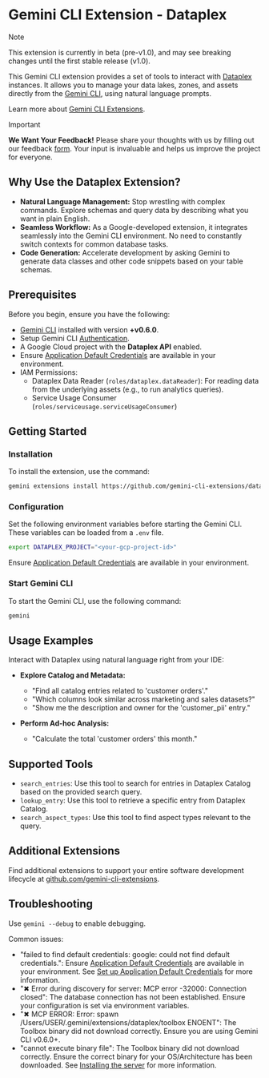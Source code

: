 # Gemini CLI Extension - Dataplex

> [!NOTE]
> This extension is currently in beta (pre-v1.0), and may see breaking changes until the first stable release (v1.0).

This Gemini CLI extension provides a set of tools to interact with [Dataplex](https://cloud.google.com/dataplex/docs) instances. It allows you to manage your data lakes, zones, and assets directly from the [Gemini CLI](https://google-gemini.github.io/gemini-cli/), using natural language prompts.

Learn more about [Gemini CLI Extensions](https://github.com/google-gemini/gemini-cli/blob/main/docs/extensions/index.md).
> [!IMPORTANT]
> **We Want Your Feedback!**
> Please share your thoughts with us by filling out our feedback [form][form]. 
> Your input is invaluable and helps us improve the project for everyone.

[form]: https://docs.google.com/forms/d/e/1FAIpQLSfEGmLR46iipyNTgwTmIDJqzkAwDPXxbocpXpUbHXydiN1RTw/viewform?usp=pp_url&entry.157487=dataplex

## Why Use the Dataplex Extension?

* **Natural Language Management:** Stop wrestling with complex commands. Explore schemas and query data by describing what you want in plain English.
* **Seamless Workflow:** As a Google-developed extension, it integrates seamlessly into the Gemini CLI environment. No need to constantly switch contexts for common database tasks.
* **Code Generation:** Accelerate development by asking Gemini to generate data classes and other code snippets based on your table schemas.


## Prerequisites

Before you begin, ensure you have the following:

* [Gemini CLI](https://github.com/google-gemini/gemini-cli) installed with version **+v0.6.0**.
* Setup Gemini CLI [Authentication](https://github.com/google-gemini/gemini-cli/tree/main?tab=readme-ov-file#-authentication-options).
* A Google Cloud project with the **Dataplex API** enabled.
* Ensure [Application Default Credentials](https://cloud.google.com/docs/authentication/gcloud) are available in your environment.
* IAM Permissions:
  * Dataplex Data Reader (`roles/dataplex.dataReader`): For reading data from the underlying assets (e.g., to run analytics queries).
  * Service Usage Consumer (`roles/serviceusage.serviceUsageConsumer`)

## Getting Started

### Installation

To install the extension, use the command:

```bash
gemini extensions install https://github.com/gemini-cli-extensions/dataplex
```

### Configuration

Set the following environment variables before starting the Gemini CLI. These variables can be loaded from a `.env` file.

```bash
export DATAPLEX_PROJECT="<your-gcp-project-id>"
```

Ensure [Application Default Credentials](https://cloud.google.com/docs/authentication/gcloud) are available in your environment.

### Start Gemini CLI

To start the Gemini CLI, use the following command:

```bash
gemini
```

## Usage Examples

Interact with Dataplex using natural language right from your IDE:

* **Explore Catalog and Metadata:**
  * "Find all catalog entries related to 'customer orders'."
  * "Which columns look similar across marketing and sales datasets?"
  * "Show me the description and owner for the 'customer_pii' entry."

* **Perform Ad-hoc Analysis:**
  * "Calculate the total 'customer orders' this month."

## Supported Tools

* `search_entries`: Use this tool to search for entries in Dataplex Catalog based on the provided search query.
* `lookup_entry`: Use this tool to retrieve a specific entry from Dataplex Catalog.
* `search_aspect_types`: Use this tool to find aspect types relevant to the query.

## Additional Extensions

Find additional extensions to support your entire software development lifecycle at [github.com/gemini-cli-extensions](https://github.com/gemini-cli-extensions).

## Troubleshooting

Use `gemini --debug` to enable debugging.

Common issues:

* "failed to find default credentials: google: could not find default credentials.": Ensure [Application Default Credentials](https://cloud.google.com/docs/authentication/gcloud) are available in your environment. See [Set up Application Default Credentials](https://cloud.google.com/docs/authentication/external/set-up-adc) for more information.
* "✖ Error during discovery for server: MCP error -32000: Connection closed": The database connection has not been established. Ensure your configuration is set via environment variables.
* "✖ MCP ERROR: Error: spawn /Users/USER/.gemini/extensions/dataplex/toolbox ENOENT": The Toolbox binary did not download correctly. Ensure you are using Gemini CLI v0.6.0+.
* "cannot execute binary file": The Toolbox binary did not download correctly. Ensure the correct binary for your OS/Architecture has been downloaded. See [Installing the server](https://googleapis.github.io/genai-toolbox/getting-started/introduction/#installing-the-server) for more information.
